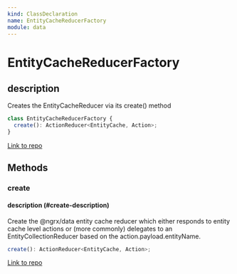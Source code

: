 ```yaml
---
kind: ClassDeclaration
name: EntityCacheReducerFactory
module: data
---
```


# EntityCacheReducerFactory

## description

Creates the EntityCacheReducer via its create() method

```ts
class EntityCacheReducerFactory {
  create(): ActionReducer<EntityCache, Action>;
}
```

[Link to repo](https://github.com/ngrx/platform/blob/master/modules/data/src/reducers/entity-cache-reducer.ts#L33-L382)

## Methods

### create

#### description (#create-description)

Create the @ngrx/data entity cache reducer which either responds to entity cache level actions
or (more commonly) delegates to an EntityCollectionReducer based on the action.payload.entityName.

```ts
create(): ActionReducer<EntityCache, Action>;
```

[Link to repo](https://github.com/ngrx/platform/blob/master/modules/data/src/reducers/entity-cache-reducer.ts#L45-L117)
